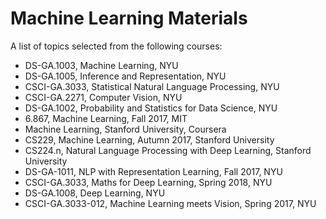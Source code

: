 # Machine Learning Materials
A list of topics selected from the following courses:
- DS-GA.1003, Machine Learning, NYU
- DS-GA.1005, Inference and Representation, NYU
- CSCI-GA.3033, Statistical Natural Language Processing, NYU
- CSCI-GA.2271, Computer Vision, NYU
- DS-GA.1002, Probability and Statistics for Data Science, NYU
- 6.867, Machine Learning, Fall 2017, MIT
- Machine Learning, Stanford University, Coursera
- CS229, Machine Learning, Autumn 2017, Stanford University
- CS224.n, Natural Language Processing with Deep Learning, Stanford University
- DS-GA-1011, NLP with Representation Learning, Fall 2017, NYU
- CSCI-GA.3033, Maths for Deep Learning, Spring 2018, NYU
- DS-GA.1008, Deep Learning, NYU
- CSCI-GA.3033-012, Machine Learning meets Vision, Spring 2017, NYU
